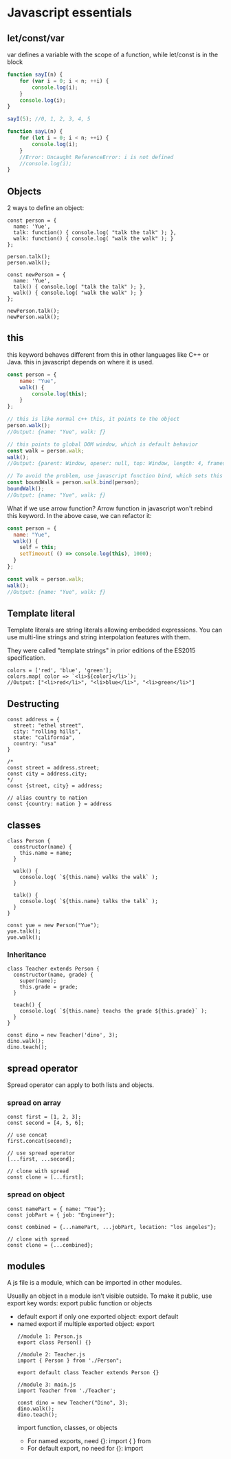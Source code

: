 # Javascript essentials

## let/const/var
var defines a variable with the scope of a function, while let/const is in the block
```javascript
function sayI(n) {
    for (var i = 0; i < n; ++i) {
        console.log(i);
    }
    console.log(i);
}

sayI(5); //0, 1, 2, 3, 4, 5

function sayL(n) {
    for (let i = 0; i < n; ++i) {
        console.log(i);
    }
    //Error: Uncaught ReferenceError: i is not defined
    //console.log(i);
}
```

## Objects

2 ways to define an object:
```
const person = {
  name: 'Yue',
  talk: function() { console.log( "talk the talk" ); },
  walk: function() { console.log( "walk the walk" ); }
};

person.talk();
person.walk();

const newPerson = {
  name: 'Yue',
  talk() { console.log( "talk the talk" ); },
  walk() { console.log( "walk the walk" ); }
};

newPerson.talk();
newPerson.walk();
```

## this
this keyword behaves different from this in other languages like C++ or Java. this in javascript depends on where it is used. 

```javascript
const person = {
    name: "Yue",
    walk() {
        console.log(this);
    }
};

// this is like normal c++ this, it points to the object
person.walk();
//Output: {name: "Yue", walk: ƒ}

// this points to global DOM window, which is default behavior 
const walk = person.walk;
walk();
//Output: {parent: Window, opener: null, top: Window, length: 4, frames: Window, …}

// To avoid the problem, use javascript function bind, which sets this
const boundWalk = person.walk.bind(person);
boundWalk();
//Output: {name: "Yue", walk: ƒ}
```

What if we use arrow function? Arrow function in javascript won't rebind this keyword. In the above case, we can refactor it:

```javascript
const person = {
  name: "Yue",
  walk() {
    self = this;
    setTimeout( () => console.log(this), 1000);
  }
};

const walk = person.walk;
walk();
//Output: {name: "Yue", walk: ƒ}
```

## Template literal
Template literals are string literals allowing embedded expressions. You can use multi-line strings and string interpolation features with them.

They were called "template strings" in prior editions of the ES2015 specification.

```
colors = ['red', 'blue', 'green'];
colors.map( color => `<li>${color}</li>`);
//Output: ["<li>red</li>", "<li>blue</li>", "<li>green</li>"]
```

## Destructing

```
const address = {
  street: "ethel street",
  city: "rolling hills",
  state: "california",
  country: "usa"
}

/*
const street = address.street;
const city = address.city;
*/
const {street, city} = address;

// alias country to nation
const {country: nation } = address
```

## classes

```
class Person {
  constructor(name) {
    this.name = name;
  }

  walk() {
    console.log( `${this.name} walks the walk` );
  }

  talk() {
    console.log( `${this.name} talks the talk` );
  }
}

const yue = new Person("Yue");
yue.talk();
yue.walk();
```

### Inheritance
```
class Teacher extends Person {
  constructor(name, grade) {
    super(name);
    this.grade = grade;
  }

  teach() {
    console.log( `${this.name} teachs the grade ${this.grade}` );
  }
}

const dino = new Teacher('dino', 3);
dino.walk();
dino.teach();
```

## spread operator
Spread operator can apply to both lists and objects.

### spread on array

```
const first = [1, 2, 3];
const second = [4, 5, 6];

// use concat
first.concat(second);

// use spread operator
[...first, ...second];

// clone with spread
const clone = [...first];
```

### spread on object
```
const namePart = { name: "Yue"};
const jobPart = { job: "Engineer"};

const combined = {...namePart, ...jobPart, location: "los angeles"};

// clone with spread
const clone = {...combined};
```

## modules
A js file is a module, which can be imported in other modules.

Usually an object in a module isn't visible outside. To make it public, use export key words:
export public function or objects
- default export if only one exported object: export default <object>
- named export if multiple exported object: export <object>

```
//module 1: Person.js
export class Person() {}

//module 2: Teacher.js
import { Person } from './Person";

export default class Teacher extends Person {}

//module 3: main.js
import Teacher from './Teacher';

const dino = new Teacher("Dino", 3);
dino.walk();
dino.teach();
```

import function, classes, or objects
- For named exports, need {}: import { <object> } from <module> 
- For default export, no need for {}: import <object> from <module>
